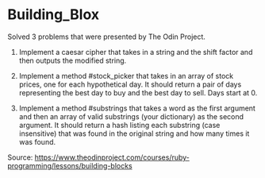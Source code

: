# Building_Blox

Solved 3 problems that were presented by The Odin Project.  

1. Implement a caesar cipher that takes in a string and the shift factor and then outputs the modified string.

2. Implement a method #stock_picker that takes in an array of stock prices, one for each hypothetical day. It should return a pair of days representing the best day to buy and the best day to sell. Days start at 0.

3. Implement a method #substrings that takes a word as the first argument and then an array of valid substrings (your dictionary) as the second argument. It should return a hash listing each substring (case insensitive) that was found in the original string and how many times it was found.

Source: https://www.theodinproject.com/courses/ruby-programming/lessons/building-blocks
